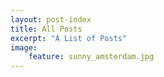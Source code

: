 ```yaml
---
layout: post-index
title: All Posts
excerpt: "A List of Posts"
image:
    feature: sunny_amsterdam.jpg
---
```

